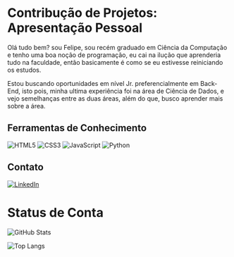 
# Contribução de Projetos: Apresentação Pessoal

Olá tudo bem? sou Felipe, sou recém graduado em Ciência da Computação e tenho uma boa noção de programação, eu cai na ilução que aprenderia tudo na faculdade, então basicamente é como se eu estivesse reiniciando os estudos.

Estou buscando oportunidades em nível Jr. preferencialmente em Back-End, isto pois, minha ultima experiência foi na área de Ciência de Dados, e vejo semelhanças entre as duas áreas,  além do que, busco aprender mais sobre a área.

## Ferramentas de Conhecimento
![HTML5](https://img.shields.io/badge/HTML5-000?style=for-the-badge&logo=html5)
![CSS3](https://img.shields.io/badge/CSS3-000?style=for-the-badge&logo=css3&logoColor=264CE4)
![JavaScript](https://img.shields.io/badge/JavaScript-000?style=for-the-badge&logo=javascript)
![Python](https://img.shields.io/badge/Python-000?style=for-the-badge&logo=python)

## Contato
[![LinkedIn](https://img.shields.io/badge/LinkedIn-000?style=for-the-badge&logo=linkedin&logoColor=0E76A8)](https://www.linkedin.com/in/https://www.linkedin.com/in/felipe-rodrigues-850652156//)

# Status de Conta

![GitHub Stats](https://github-readme-stats.vercel.app/api?username=FelipeRodrii&theme=transparent&bg_color=000&border_color=30A3DC&show_icons=true&icon_color=30A3DC&title_color=E94D5F&text_color=FFF)

![Top Langs](https://github-readme-stats-git-masterrstaa-rickstaa.vercel.app/api/top-langs/?username=SEUUSERNAME&bg_color=000&border_color=30A3DC&title_color=E94D5F&text_color=FFF)

